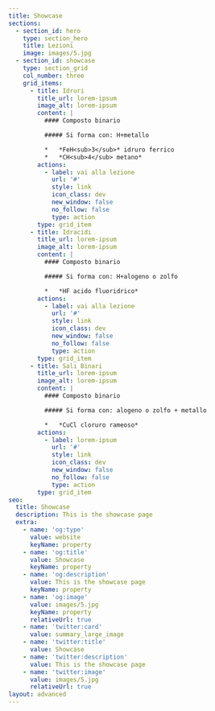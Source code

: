 ```yaml
---
title: Showcase
sections:
  - section_id: hero
    type: section_hero
    title: Lezioni
    image: images/5.jpg
  - section_id: showcase
    type: section_grid
    col_number: three
    grid_items:
      - title: Idruri
        title_url: lorem-ipsum
        image_alt: lorem-ipsum
        content: |
          #### Composto binario

          ##### Si forma con: H+metallo

          *   *FeH<sub>3</sub>* idruro ferrico
          *   *CH<sub>4</sub> metano*
        actions:
          - label: vai alla lezione
            url: '#'
            style: link
            icon_class: dev
            new_window: false
            no_follow: false
            type: action
        type: grid_item
      - title: Idracidi
        title_url: lorem-ipsum
        image_alt: lorem-ipsum
        content: |
          #### Composto binario

          ##### Si forma con: H+alogeno o zolfo

          *   *HF acido fluoridrico*
        actions:
          - label: vai alla lezione
            url: '#'
            style: link
            icon_class: dev
            new_window: false
            no_follow: false
            type: action
        type: grid_item
      - title: Sali Binari
        title_url: lorem-ipsum
        image_alt: lorem-ipsum
        content: |
          #### Composto binario

          ##### Si forma con: alogeno o zolfo + metallo

          *   *CuCl cloruro rameoso*
        actions:
          - label: lorem-ipsum
            url: '#'
            style: link
            icon_class: dev
            new_window: false
            no_follow: false
            type: action
        type: grid_item
seo:
  title: Showcase
  description: This is the showcase page
  extra:
    - name: 'og:type'
      value: website
      keyName: property
    - name: 'og:title'
      value: Showcase
      keyName: property
    - name: 'og:description'
      value: This is the showcase page
      keyName: property
    - name: 'og:image'
      value: images/5.jpg
      keyName: property
      relativeUrl: true
    - name: 'twitter:card'
      value: summary_large_image
    - name: 'twitter:title'
      value: Showcase
    - name: 'twitter:description'
      value: This is the showcase page
    - name: 'twitter:image'
      value: images/5.jpg
      relativeUrl: true
layout: advanced
---
```

